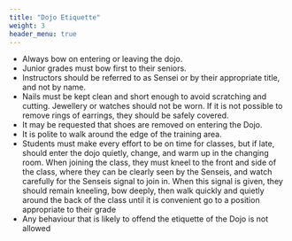```yaml
---
title: "Dojo Etiquette"
weight: 3
header_menu: true
---
```


* Always bow on entering or leaving the dojo.
* Junior grades must bow first to their seniors.
* Instructors should be referred to as Sensei or by their appropriate title, and not by name.
* Nails must be kept clean and short enough to avoid scratching and cutting. Jewellery or watches should not be worn. If it is not possible to remove rings of earrings, they should be safely covered.
* It may be requested that shoes are removed on entering the Dojo.
* It is polite to walk around the edge of the training area.
* Students must make every effort to be on time for classes, but if late, should enter the dojo quietly, change, and warm up in the changing room. When joining the class, they must kneel to the front and side of the class, where they can be clearly seen by the Senseis, and watch carefully for the Senseis signal to join in. When this signal is given, they should remain kneeling, bow deeply, then walk quickly and quietly around the back of the class until it is convenient go to a position appropriate to their grade
* Any behaviour that is likely to offend the etiquette of the Dojo is not allowed